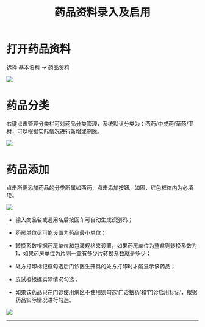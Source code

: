 ﻿---
title: 药品资料录入及启用
description: 本文主要介绍用于药房基本药品资料录入及启用相关操作。
categories:
 - 药房
tags:
 - 药房
 - 药品资料
---

# 打开药品资料

选择 基本资料 -> 药品资料 

![](http://7xq6bn.com1.z0.glb.clouddn.com/18-9-17/23121816.jpg)

# 药品分类

右键点击管理分类栏可对药品分类管理，系统默认分类为：西药/中成药/草药/卫材，可以根据实际情况进行新增或删除。

![](http://7xq6bn.com1.z0.glb.clouddn.com/18-9-17/14806788.jpg)

# 药品添加

点击所需添加药品的分类所属如西药，点击添加按钮。如图，红色框体内为必填项。

![](http://7xq6bn.com1.z0.glb.clouddn.com/18-9-17/90592310.jpg)

* 输入商品名或通用名后按回车可自动生成识别码；

* 药房单位尽可能设置为药品最小单位；

* 转换系数根据药房单位和包装规格来设置，如果药房单位为整盒则转换系数为1，如果药房单位为片则一盒有多少片转换系数就是多少；

* 处方打印标记框勾选后门诊医生开具的处方打印时才能显示该药品；

* 皮试框根据实际情况勾选；

* 如果该药品只在门诊使用病区不使用则勾选‘门诊摆药’和‘门诊启用标记’，根据药品实际情况进行勾选。

![](http://7xq6bn.com1.z0.glb.clouddn.com/18-9-17/4697725.jpg)

---